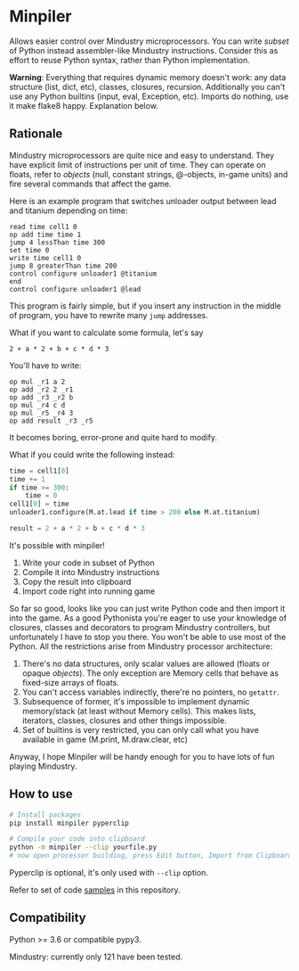# Minpiler

Allows easier control over Mindustry microprocessors.
You can write _subset_ of Python instead assembler-like Mindustry instructions.
Consider this as effort to reuse Python syntax, rather than Python implementation.

**Warning**: Everything that requires dynamic memory doesn't work:
any data structure (list, dict, etc), classes, closures,
recursion. Additionally you can't use any Python builtins
(input, eval, Exception, etc). Imports do nothing, use it make flake8 happy.
Explanation below.

## Rationale

Mindustry microprocessors are quite nice and easy to understand.
They have explicit limit of instructions per unit of time.
They can operate on floats, refer to _objects_
(null, constant strings, @-objects, in-game units)
and fire several commands that affect the game.

Here is an example program that switches unloader output
between lead and titanium depending on time:

```
read time cell1 0
op add time time 1
jump 4 lessThan time 300
set time 0
write time cell1 0
jump 8 greaterThan time 200
control configure unloader1 @titanium
end
control configure unloader1 @lead
```

This program is fairly simple, but if you insert any instruction in
the middle of program, you have to rewrite many `jump` addresses.

What if you want to calculate some formula, let's say

```
2 + a * 2 + b + c * d * 3
```

You'll have to write:

```
op mul _r1 a 2
op add _r2 2 _r1
op add _r3 _r2 b
op mul _r4 c d
op mul _r5 _r4 3
op add result _r3 _r5
```

It becomes boring, error-prone and quite hard to modify.

What if you could write the following instead:

```python
time = cell1[0]
time += 1
if time >= 300:
    time = 0
cell1[0] = time
unloader1.configure(M.at.lead if time > 200 else M.at.titanium)
```

```python
result = 2 + a * 2 + b + c * d * 3
```

It's possible with minpiler!

1. Write your code in subset of Python
2. Compile it into Mindustry instructions
3. Copy the result into clipboard
4. Import code right into running game

So far so good, looks like you can just write Python code
and then import it into the game. As a good Pythonista you're eager to
use your knowledge of closures, classes and decorators to program
Mindustry controllers, but unfortunately I have to stop you there.
You won't be able to use most of the Python. All the restrictions
arise from Mindustry processor architecture:

1. There's no data structures, only scalar values are allowed (floats or opaque _objects_). The only exception are Memory cells that behave as fixed-size arrays of floats.
2. You can't access variables indirectly, there're no pointers, no `getattr`.
3. Subsequence of former, it's impossible to implement dynamic memory/stack (at least without Memory cells). This makes lists, iterators, classes, closures and other things impossible.
4. Set of builtins is very restricted, you can only call what you have available in game (M.print, M.draw.clear, etc)

Anyway, I hope Minpiler will be handy enough for you to have lots of fun playing Mindustry.

## How to use

```sh
# Install packages
pip install minpiler pyperclip

# Compile your code into clipboard
python -m minpiler --clip yourfile.py
# now open processor building, press Edit button, Import from Clipboard
```

Pyperclip is optional, it's only used with `--clip` option.

Refer to set of code [samples](samples/) in this repository.

## Compatibility

Python >= 3.6 or compatible pypy3.

Mindustry: currently only 121 have been tested.
